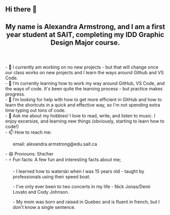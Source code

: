 ## Hi there 👋

<!--
**DMAlexandra08/DMAlexandra08** is a ✨ _special_ ✨ repository because its `README.md` (this file) appears on your GitHub profile.

Here are some ideas to get you started:--!>

<header>
    <h2>My name is Alexandra Armstrong, and I am a first year student at SAIT, completing my IDD Graphic Design Major course.
</header>

- 🔭 I currently am working on no new projects - but that will change once our class works on new projects and I learn the ways around Github and VS Code.<br>
- 🌱 I’m currently learning how to work my way around GitHub, VS Code, and the ways of code. It's been quite the learning process - but practice makes progress.<br>
- 🤔 I’m looking for help with how to get more efficient in GitHub and how to learn the shortcuts in a quick and effective way, so I'm not spending extra time typing out tons of code. <br>
- 💬 Ask me about my hobbies! I love to read, write, and listen to music. I enjoy excersize, and learning new things (obviously, starting to learn how to code!) <br>
- 📫 How to reach me:<br>
<ul>
    <p>email: alexandra.armstrong@edu.sait.ca</p>
</ul>
- 😄 Pronouns: She/her<br>
- ⚡ Fun facts: A few fun and interesting facts about me;
<ul>
    <p> - I learned how to waterski when I was 15 years old - taught by professionals using their speed boat.</p>
    <p> - I've only ever been to two concerts in my life - Nick Jonas/Demi Lovato and Cody Johnson. </p>
    <p> - My mom was born and raised in Quebec and is fluent in french, but I don't know a single sentence.</p>
</ul>